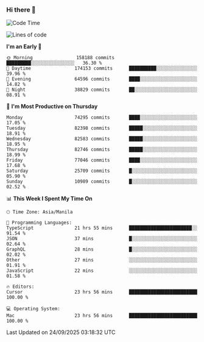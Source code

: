 ### Hi there 👋

<!--START_SECTION:waka-->
![Code Time](http://img.shields.io/badge/Code%20Time-6%2C298%20hrs%2040%20mins-blue)

![Lines of code](https://img.shields.io/badge/From%20Hello%20World%20I%27ve%20Written-146.6%20million%20lines%20of%20code-blue)

**I'm an Early 🐤** 

```text
🌞 Morning                158188 commits      █████████░░░░░░░░░░░░░░░░   36.30 % 
🌆 Daytime                174153 commits      ██████████░░░░░░░░░░░░░░░   39.96 % 
🌃 Evening                64596 commits       ████░░░░░░░░░░░░░░░░░░░░░   14.82 % 
🌙 Night                  38829 commits       ██░░░░░░░░░░░░░░░░░░░░░░░   08.91 % 
```
📅 **I'm Most Productive on Thursday** 

```text
Monday                   74295 commits       ████░░░░░░░░░░░░░░░░░░░░░   17.05 % 
Tuesday                  82398 commits       █████░░░░░░░░░░░░░░░░░░░░   18.91 % 
Wednesday                82583 commits       █████░░░░░░░░░░░░░░░░░░░░   18.95 % 
Thursday                 82746 commits       █████░░░░░░░░░░░░░░░░░░░░   18.99 % 
Friday                   77046 commits       ████░░░░░░░░░░░░░░░░░░░░░   17.68 % 
Saturday                 25709 commits       █░░░░░░░░░░░░░░░░░░░░░░░░   05.90 % 
Sunday                   10989 commits       █░░░░░░░░░░░░░░░░░░░░░░░░   02.52 % 
```


📊 **This Week I Spent My Time On** 

```text
🕑︎ Time Zone: Asia/Manila

💬 Programming Languages: 
TypeScript               21 hrs 55 mins      ███████████████████████░░   91.54 % 
JSON                     37 mins             █░░░░░░░░░░░░░░░░░░░░░░░░   02.64 % 
GraphQL                  28 mins             █░░░░░░░░░░░░░░░░░░░░░░░░   02.02 % 
Other                    27 mins             ░░░░░░░░░░░░░░░░░░░░░░░░░   01.91 % 
JavaScript               22 mins             ░░░░░░░░░░░░░░░░░░░░░░░░░   01.58 % 

🔥 Editors: 
Cursor                   23 hrs 56 mins      █████████████████████████   100.00 % 

💻 Operating System: 
Mac                      23 hrs 56 mins      █████████████████████████   100.00 % 
```


 Last Updated on 24/09/2025 03:18:32 UTC
<!--END_SECTION:waka-->


<!--
**rad182/rad182** is a ✨ _special_ ✨ repository because its `README.md` (this file) appears on your GitHub profile.

Here are some ideas to get you started:

- 🔭 I’m currently working on ...
- 🌱 I’m currently learning ...
- 👯 I’m looking to collaborate on ...
- 🤔 I’m looking for help with ...
- 💬 Ask me about ...
- 📫 How to reach me: ...
- 😄 Pronouns: ...
- ⚡ Fun fact: ...
-->

